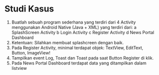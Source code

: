 # Studi Kasus
1. Buatlah sebuah program sederhana yang terdiri dari 4 Activity menggunakan Android Native
(Java + XML) yang terdiri dari:
a SplashScreen Activity
b Login Activity
c Register Activity
d News Portal Dashboard
2. Ketentuan: Silahkan membuat splashcreen dengan baik.
3. Pada Register Activity, minimal terdapat objek: TextView, EditText, Button, ImageView!
4. Tampilkan event Log, Toast dan Toast pada saat Button Register di klik.
5. Pada News Portal Dashboard terdapat data yang ditampilkan dalam listview
